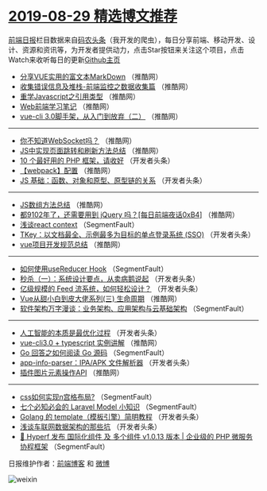 # [2019-08-29 精选博文推荐](https://toutiao.qdkfweb.cn/date/2019/08/29)

[前端日报](https://qdkfweb.cn/c/news)栏目数据来自[码农头条](https://toutiao.qdkfweb.cn/)（我开发的爬虫），每日分享前端、移动开发、设计、资源和资讯等，为开发者提供动力，点击Star按钮来关注这个项目，点击Watch来收听每日的更新[Github主页](https://github.com/kujian/frontendDaily)
* [分享VUE实用的富文本MarkDown](https://toutiao.qdkfweb.cn/123074.html) （推酷网）
* [收集错误信息及堆栈-前端监控之数据收集篇](https://toutiao.qdkfweb.cn/123075.html) （推酷网）
* [重学Javascript之引用类型](https://toutiao.qdkfweb.cn/123068.html) （推酷网）
* [Web前端学习笔记](https://toutiao.qdkfweb.cn/123069.html) （推酷网）
* [vue-cli 3.0脚手架，从入门到放弃（二）](https://toutiao.qdkfweb.cn/123051.html) （推酷网）

***
* [你不知道WebSocket吗？](https://toutiao.qdkfweb.cn/123070.html) （推酷网）
* [JS中实现页面跳转和刷新方法总结](https://toutiao.qdkfweb.cn/123073.html) （推酷网）
* [10 个最好用的 PHP 框架，请收好](https://toutiao.qdkfweb.cn/122992.html) （开发者头条）
* [【webpack】配置](https://toutiao.qdkfweb.cn/123077.html) （推酷网）
* [JS 基础：函数、对象和原型、原型链的关系](https://toutiao.qdkfweb.cn/123031.html) （开发者头条）

***
* [JS数组方法总结](https://toutiao.qdkfweb.cn/123071.html) （推酷网）
* [都9102年了，还需要用到 jQuery 吗？[每日前端夜话0xB4]](https://toutiao.qdkfweb.cn/123064.html) （推酷网）
* [浅谈react context](https://toutiao.qdkfweb.cn/122962.html) （SegmentFault）
* [TKey：以文档最全、示例最多为目标的单点登录系统 (SSO)](https://toutiao.qdkfweb.cn/122994.html) （开发者头条）
* [vue项目开发规范总结](https://toutiao.qdkfweb.cn/123066.html) （推酷网）

***
* [如何使用useReducer Hook](https://toutiao.qdkfweb.cn/122973.html) （SegmentFault）
* [秒杀（一）：系统设计要点，从卖病鹅说起](https://toutiao.qdkfweb.cn/123021.html) （开发者头条）
* [亿级规模的 Feed 流系统，如何轻松设计？](https://toutiao.qdkfweb.cn/122984.html) （开发者头条）
* [Vue从甜小白到皮大佬系列(三) 生命周期](https://toutiao.qdkfweb.cn/123048.html) （推酷网）
* [软件架构万字漫谈：业务架构、应用架构与云基础架构](https://toutiao.qdkfweb.cn/122963.html) （SegmentFault）

***
* [人工智能的本质是最优化过程](https://toutiao.qdkfweb.cn/122995.html) （开发者头条）
* [vue-cli3.0 + typescript 实例讲解](https://toutiao.qdkfweb.cn/123067.html) （推酷网）
* [Go 回答之如何阅读 Go 源码](https://toutiao.qdkfweb.cn/122974.html) （SegmentFault）
* [app-info-parser：IPA/APK 文件解析器](https://toutiao.qdkfweb.cn/123026.html) （开发者头条）
* [插件图片元素操作API](https://toutiao.qdkfweb.cn/123049.html) （推酷网）

***
* [css如何实现n宫格布局?](https://toutiao.qdkfweb.cn/122964.html) （SegmentFault）
* [七个必知必会的 Laravel Model 小知识](https://toutiao.qdkfweb.cn/122975.html) （SegmentFault）
* [Golang 的 template（模板引擎）简明教程](https://toutiao.qdkfweb.cn/123029.html) （开发者头条）
* [浅谈车联网数据架构的那些坑](https://toutiao.qdkfweb.cn/122986.html) （开发者头条）
* [🚀 Hyperf 发布 国际化组件 及 多个组件 v1.0.13 版本 | 企业级的 PHP 微服务协程框架](https://toutiao.qdkfweb.cn/122965.html) （SegmentFault）

日报维护作者：[前端博客](https://qdkfweb.cn/) 和 [微博](https://qdkfweb.cn/go/weibo)

![weixin](https://user-images.githubusercontent.com/3055447/38468989-651132ac-3b80-11e8-8e6b-15122322a9d7.png)